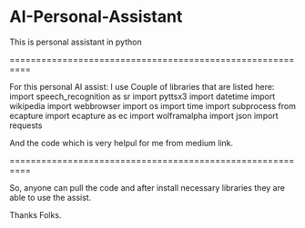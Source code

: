 # AI-Personal-Assistant
This is personal assistant in python

==========================================================

For this personal AI assist:
  I use Couple of libraries that are listed here:
    import speech_recognition as sr
    import pyttsx3
    import datetime
    import wikipedia
    import webbrowser
    import os
    import time
    import subprocess
    from ecapture import ecapture as ec
    import wolframalpha
    import json
    import requests
  
  And the code which is very helpul for me from medium link.

  ==========================================================
  
  So, anyone can pull the code and after install necessary libraries they are able to use the assist.

  Thanks Folks.
